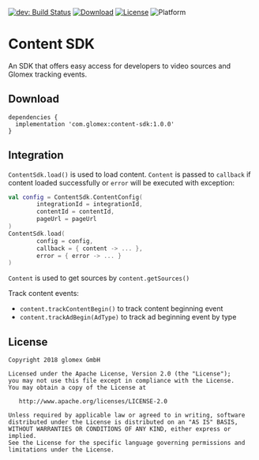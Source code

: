 [![dev: Build Status](https://travis-ci.org/glomex/content-sdk-android.svg?branch=dev)](https://travis-ci.org/glomex/content-sdk-android) [![Download](https://api.bintray.com/packages/glomex/maven/content-sdk/images/download.svg?version=0.1.3)](https://bintray.com/glomex/maven/content-sdk/0.1.3/link) [![License](https://img.shields.io/badge/license-Apache--2.0-blue.svg)](LICENSE) ![Platform](https://img.shields.io/badge/platform-Android-lightgrey.svg)

# Content SDK
An SDK that offers easy access for developers to video sources and Glomex tracking events.

## Download

```
dependencies {
  implementation 'com.glomex:content-sdk:1.0.0'
}
```

## Integration
`ContentSdk.load()` is used to load content. `Content` is passed to `callback` if content loaded successfully or `error` will be executed with exception:
```kotlin
val config = ContentSdk.ContentConfig(
        integrationId = integrationId,
        contentId = contentId,
        pageUrl = pageUrl
)
ContentSdk.load(
        config = config,
        callback = { content -> ... },
        error = { error -> ... }
)
```

`Content` is used to get sources by `content.getSources()`

Track content events:
- `content.trackContentBegin()` to track content beginning event
- `content.trackAdBegin(AdType)` to track ad beginning event by type

## License
```
Copyright 2018 glomex GmbH 

Licensed under the Apache License, Version 2.0 (the "License");
you may not use this file except in compliance with the License.
You may obtain a copy of the License at

   http://www.apache.org/licenses/LICENSE-2.0

Unless required by applicable law or agreed to in writing, software
distributed under the License is distributed on an "AS IS" BASIS,
WITHOUT WARRANTIES OR CONDITIONS OF ANY KIND, either express or implied.
See the License for the specific language governing permissions and
limitations under the License.
```
